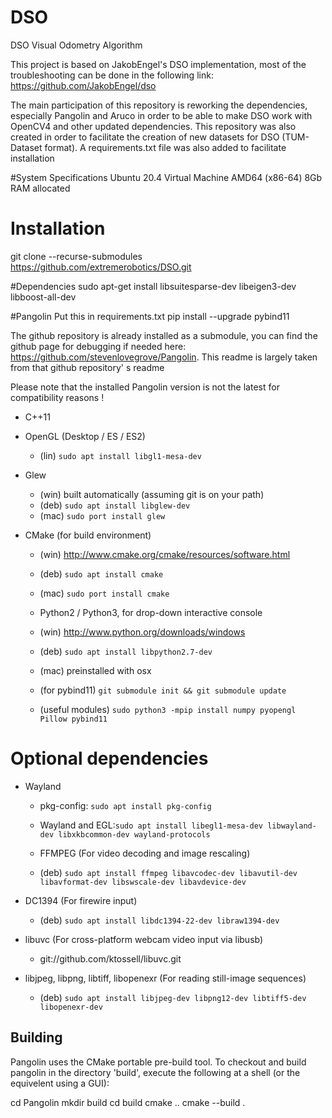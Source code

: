 # DSO
DSO Visual Odometry Algorithm

This project is based on JakobEngel's DSO implementation, most of the troubleshooting can be done in the following link: https://github.com/JakobEngel/dso

The main participation of this repository is reworking the dependencies, especially Pangolin and Aruco in order to be able to make DSO work with OpenCV4 and other updated dependencies. This repository was also created in order to facilitate the creation of new datasets for DSO (TUM-Dataset format). A requirements.txt file was also added to facilitate installation

#System Specifications
Ubuntu 20.4 Virtual Machine
AMD64 (x86-64)
8Gb RAM allocated

# Installation
git clone --recurse-submodules https://github.com/extremerobotics/DSO.git

#Dependencies
sudo apt-get install libsuitesparse-dev libeigen3-dev libboost-all-dev

#Pangolin
Put this in requirements.txt pip install --upgrade pybind11

The github repository is already installed as a submodule, you can find the github page for debugging if needed here: https://github.com/stevenlovegrove/Pangolin. This readme is largely taken from that github repository' s readme

Please note that the installed Pangolin version is not the latest for compatibility reasons ! 
 
* C++11

* OpenGL (Desktop / ES / ES2)
  * (lin) `sudo apt install libgl1-mesa-dev`

* Glew
  * (win) built automatically (assuming git is on your path)
  * (deb) `sudo apt install libglew-dev`
  * (mac) `sudo port install glew`

* CMake (for build environment)
  * (win) http://www.cmake.org/cmake/resources/software.html
  * (deb) `sudo apt install cmake`
  * (mac) `sudo port install cmake`
  
  * Python2 / Python3, for drop-down interactive console
  * (win) http://www.python.org/downloads/windows
  * (deb) `sudo apt install libpython2.7-dev`
  * (mac) preinstalled with osx
  * (for pybind11) `git submodule init && git submodule update`
  * (useful modules) `sudo python3 -mpip install numpy pyopengl Pillow pybind11`
  
# Optional dependencies

* Wayland
  * pkg-config: `sudo apt install pkg-config`
  * Wayland and EGL:`sudo apt install libegl1-mesa-dev libwayland-dev libxkbcommon-dev wayland-protocols`
  
  * FFMPEG (For video decoding and image rescaling)
  * (deb) `sudo apt install ffmpeg libavcodec-dev libavutil-dev libavformat-dev libswscale-dev libavdevice-dev`

* DC1394 (For firewire input)
  * (deb) `sudo apt install libdc1394-22-dev libraw1394-dev`

* libuvc (For cross-platform webcam video input via libusb)
  * git://github.com/ktossell/libuvc.git

* libjpeg, libpng, libtiff, libopenexr (For reading still-image sequences)
  * (deb) `sudo apt install libjpeg-dev libpng12-dev libtiff5-dev libopenexr-dev`

## Building ##

Pangolin uses the CMake portable pre-build tool. To checkout and build pangolin in the
directory 'build', execute the following at a shell (or the equivelent using a GUI):

cd Pangolin
mkdir build
cd build
cmake ..
cmake --build .


